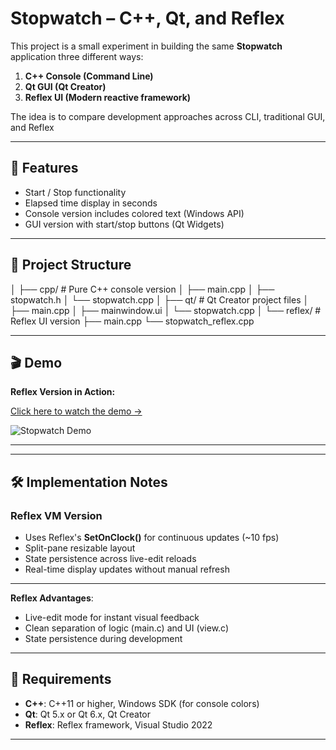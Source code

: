 # Stopwatch – C++, Qt, and Reflex

This project is a small experiment in building the same **Stopwatch** application three different ways:

1. **C++ Console (Command Line)**  
2. **Qt GUI (Qt Creator)**  
3. **Reflex UI (Modern reactive framework)**  

The idea is to compare development approaches across CLI, traditional GUI, and Reflex

---

## 🚀 Features
- Start / Stop functionality  
- Elapsed time display in seconds  
- Console version includes colored text (Windows API)  
- GUI version with start/stop buttons (Qt Widgets)  


---

## 📂 Project Structure

│
├── cpp/ # Pure C++ console version
│ ├── main.cpp
│ ├── stopwatch.h
│ └── stopwatch.cpp
│
├── qt/ # Qt Creator project files
│ ├── main.cpp
│ ├── mainwindow.ui
│ └── stopwatch.cpp
│
└── reflex/ # Reflex UI version
├── main.cpp
└── stopwatch_reflex.cpp


---

## 🎬 Demo

**Reflex Version in Action:**

[Click here to watch the demo →](https://www.loom.com/share/1e0010a928ad440daba780d6727b3dbf)

![Stopwatch Demo](https://cdn.loom.com/sessions/thumbnails/1e0010a928ad440daba780d6727b3dbf-with-play.gif)

---

---

## 🛠️ Implementation Notes

### Reflex VM Version
- Uses Reflex's **SetOnClock()** for continuous updates (~10 fps)  
- Split-pane resizable layout  
- State persistence across live-edit reloads  
- Real-time display updates without manual refresh  


---


**Reflex Advantages**:
- Live-edit mode for instant visual feedback  
- Clean separation of logic (main.c) and UI (view.c)  
- State persistence during development  

---

## 📝 Requirements

- **C++**: C++11 or higher, Windows SDK (for console colors)  
- **Qt**: Qt 5.x or Qt 6.x, Qt Creator  
- **Reflex**: Reflex framework, Visual Studio 2022  

---



